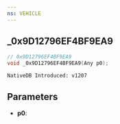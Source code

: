 ```yaml
---
ns: VEHICLE
---
```

## _0x9D12796EF4BF9EA9

```c
// 0x9D12796EF4BF9EA9
void _0x9D12796EF4BF9EA9(Any p0);
```

```
NativeDB Introduced: v1207
```

## Parameters
* **p0**:
